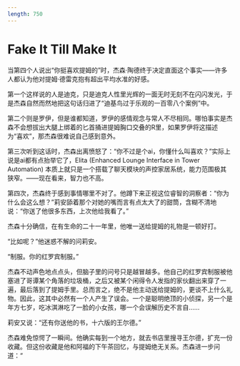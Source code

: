 ```yaml
---
length: 750
---
```


# Fake It Till Make It

当第四个人说出“你挺喜欢提姆的”时，杰森·陶德终于决定直面这个事实——许多人都认为他对提姆·德雷克抱有超出平均水准的好感。

第一个这样说的人是迪克，只是迪克人性里光辉的一面无时无刻不在闪闪发光，于是杰森自然而然地把这句话归进了“迪基鸟过于乐观的一百零八个案例”中。

第二个则是罗伊，但是谁都知道，罗伊的感情观念与常人不尽相同。哪怕事实是杰森不会想拔出大腿上绑着的匕首捅进提姆胸口交叠的R里，如果罗伊将这描述为“喜欢”，那杰森很难说自己感到意外。

第三次听到这话时，杰森出离愤怒了：“你不过是个ai，你懂什么叫喜欢？”实际上说是ai都有点抬举它了，Elita (Enhanced Lounge Interface in Tower Automation) 本质上就只是一个搭载了聊天模块的声控家居系统，能力范围极其狭窄。——现在看来，智力也不高。

第四次，杰森终于感到事情哪里不对了。他蹲下来正视这位睿智的洞察者：“你为什么会这么想？”莉安舔着那个对她的嘴而言有点太大了的甜筒，含糊不清地说：“你送了他很多东西，上次他给我看了。”

杰森十分确信，在有生命的二十一年里，他唯一送给提姆的礼物是一顿好打。

“比如呢？”他迷惑不解的问莉安。

“制服。你的红罗宾制服。”

杰森不动声色地点点头，但脑子里的问号只是越冒越多。他自己的红罗宾制服被他塞进了哥谭某个角落的垃圾桶，之后又被某个闲得令人发指的家伙翻出来穿了一遍，最后落到了提姆手里。总而言之，绝不是他主动送给提姆的，更谈不上什么礼物。因此，这其中必然有一个人产生了误会。一个是聪明绝顶的小侦探，另一个是年方七岁，吃冰淇淋吃了一脸的小女孩，哪一个会误解历史不言自……

莉安又说：“还有你送他的书，十六版的王尔德。”

杰森难免惊愕了一瞬间。他确实每到一个地方，就去书店里搜寻王尔德，扩充一份收藏。但这份收藏是他和阿福的下午茶回忆，与提姆绝无关系。杰森进一步问道：“
